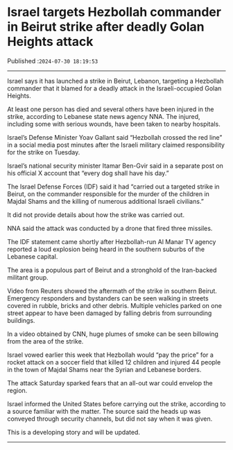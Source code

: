 # Israel targets Hezbollah commander in Beirut strike after deadly Golan Heights attack

Published :`2024-07-30 18:19:53`

---

Israel says it has launched a strike in Beirut, Lebanon, targeting a Hezbollah commander that it blamed for a deadly attack in the Israeli-occupied Golan Heights.

At least one person has died and several others have been injured in the strike, according to Lebanese state news agency NNA. The injured, including some with serious wounds, have been taken to nearby hospitals.

Israel’s Defense Minister Yoav Gallant said “Hezbollah crossed the red line” in a social media post minutes after the Israeli military claimed responsibility for the strike on Tuesday.

Israel’s national security minister Itamar Ben-Gvir said in a separate post on his official X account that “every dog shall have his day.”

The Israel Defense Forces (IDF) said it had “carried out a targeted strike in Beirut, on the commander responsible for the murder of the children in Majdal Shams and the killing of numerous additional Israeli civilians.”

It did not provide details about how the strike was carried out.

NNA said the attack was conducted by a drone that fired three missiles.

The IDF statement came shortly after Hezbollah-run Al Manar TV agency reported a loud explosion being heard in the southern suburbs of the Lebanese capital.

The area is a populous part of Beirut and a stronghold of the Iran-backed militant group.

Video from Reuters showed the aftermath of the strike in southern Beirut. Emergency responders and bystanders can be seen walking in streets covered in rubble, bricks and other debris. Multiple vehicles parked on one street appear to have been damaged by falling debris from surrounding buildings.

In a video obtained by CNN, huge plumes of smoke can be seen billowing from the area of the strike.

Israel vowed earlier this week that Hezbollah would “pay the price” for a rocket attack on a soccer field that killed 12 children and injured 44 people in the town of Majdal Shams near the Syrian and Lebanese borders.

The attack Saturday sparked fears that an all-out war could envelop the region.

Israel informed the United States before carrying out the strike, according to a source familiar with the matter. The source said the heads up was conveyed through security channels, but did not say when it was given.

This is a developing story and will be updated.

---

